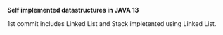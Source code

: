 

<b>Self implemented datastructures in JAVA 13</b>

1st commit includes Linked List and Stack impletented using Linked List.
